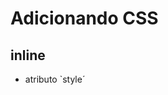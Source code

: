 # Adicionando CSS

## inline

* atributo `style´

## <style>

* tag html que irar conter o css

## <link>

* arquivo css externo

## @import

* arquivo css externo